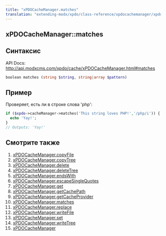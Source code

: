 ```yaml
---
title: "xPDOCacheManager.matches"
translation: "extending-modx/xpdo/class-reference/xpdocachemanager/xpdocachemanager.matches"
---
```


## xPDOCacheManager::matches

## Синтаксис

API Docs: <http://api.modxcms.com/xpdo/cache/xPDOCacheManager.html#matches>

```php
boolean matches (string $string, string|array $pattern)
```

## Пример

Проверяет, есть ли в строке слова 'php':

```php
if ($xpdo->cacheManager->matches('This string loves PHP!','/php/i')) {
  echo 'Yay!';
}
// Outputs: 'Yay!'
```

## Смотрите также

1. [xPDOCacheManager.copyFile](extending-modx/xpdo/class-reference/xpdocachemanager/xpdocachemanager.copyfile)
2. [xPDOCacheManager.copyTree](extending-modx/xpdo/class-reference/xpdocachemanager/xpdocachemanager.copytree)
3. [xPDOCacheManager.delete](extending-modx/xpdo/class-reference/xpdocachemanager/xpdocachemanager.delete)
4. [xPDOCacheManager.deleteTree](extending-modx/xpdo/class-reference/xpdocachemanager/xpdocachemanager.deletetree)
5. [xPDOCacheManager.endsWith](extending-modx/xpdo/class-reference/xpdocachemanager/xpdocachemanager.endswith)
6. [xPDOCacheManager.escapeSingleQuotes](extending-modx/xpdo/class-reference/xpdocachemanager/xpdocachemanager.escapesinglequotes)
7. [xPDOCacheManager.get](extending-modx/xpdo/class-reference/xpdocachemanager/xpdocachemanager.get)
8. [xPDOCacheManager.getCachePath](extending-modx/xpdo/class-reference/xpdocachemanager/xpdocachemanager.getcachepath)
9. [xPDOCacheManager.getCacheProvider](extending-modx/xpdo/class-reference/xpdocachemanager/xpdocachemanager.getcacheprovider)
10. [xPDOCacheManager.matches](extending-modx/xpdo/class-reference/xpdocachemanager/xpdocachemanager.matches)
11. [xPDOCacheManager.replace](extending-modx/xpdo/class-reference/xpdocachemanager/xpdocachemanager.replace)
12. [xPDOCacheManager.writeFile](extending-modx/xpdo/class-reference/xpdocachemanager/xpdocachemanager.writefile)
13. [xPDOCacheManager.set](extending-modx/xpdo/class-reference/xpdocachemanager/xpdocachemanager.set)
14. [xPDOCacheManager.writeTree](extending-modx/xpdo/class-reference/xpdocachemanager/xpdocachemanager.writetree)
15. [xPDOCacheManager](extending-modx/xpdo/class-reference/xpdocachemanager "xPDOCacheManager")
